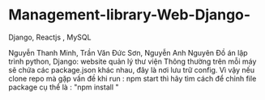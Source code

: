 # Management-library-Web-Django-
Django, Reactjs , MySQL 

Nguyễn Thanh Minh, Trần Văn Đức Sơn, Nguyễn Anh Nguyên
Đồ án lập trình python, Django: website quản lý thư viện
Thông thường trên mỗi máy sẽ chứa các package.json khác nhau, đây là nơi lưu trữ config.
Vì vậy nếu clone repo mà gặp vấn đề khi run : npm start  thì hãy tìm cách để chỉnh file package 
cụ thể là : "npm install " 